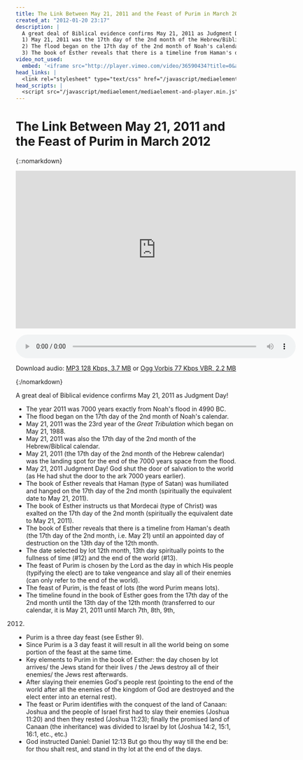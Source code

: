 ```yaml
---
title: The Link Between May 21, 2011 and the Feast of Purim in March 2012
created_at: "2012-01-20 23:17"
description: |
  A great deal of Biblical evidence confirms May 21, 2011 as Judgment Day!
  1) May 21, 2011 was the 17th day of the 2nd month of the Hebrew/Biblical calendar.
  2) The flood began on the 17th day of the 2nd month of Noah's calendar.
  3) The book of Esther reveals that there is a timeline from Haman's death (the 17th day of the 2nd month, i.e. May 21) until an appointed day of destruction on the 13th day of the 12th month.
video_not_used:
  embed: '<iframe src="http://player.vimeo.com/video/36590434?title=0&amp;byline=0&amp;portrait=0" width="640" height="360" frameborder="0" webkitAllowFullScreen mozallowfullscreen allowFullScreen></iframe>'
head_links: |
  <link rel="stylesheet" type="text/css" href="/javascript/mediaelement/mediaelementplayer.min.css">
head_scripts: |
  <script src="/javascript/mediaelement/mediaelement-and-player.min.js"></script>
---
```


# The Link Between May 21, 2011 and the Feast of Purim in March 2012

{::nomarkdown}
<div style="margin-top: 1em; text-align: center;">
  <!-- video from vimeo -->
  <iframe src="http://player.vimeo.com/video/36590434?title=0&amp;byline=0&amp;portrait=0" width="640" height="360" frameborder="0" webkitAllowFullScreen mozallowfullscreen allowFullScreen></iframe>
  <!-- audio using HTML5 audio element and MediaElement.js player -->
  <div style="width: 640px; margin: 1em auto 0 auto;">
    <audio controls="controls" style="width: 640px;" title="Play audio">
      <source src="http://c557803.r3.cf2.rackcdn.com/The-Link-Between-May-21-and-Feast-of-Purim.mp3" type="audio/mp3">
      <source src="http://c557803.r3.cf2.rackcdn.com/The-Link-Between-May-21-and-Feast-of-Purim.ogg" type="audio/ogg">
    </audio>
    <script>$('audio').mediaelementplayer(/* Options */);</script>
  </div>
  <p style="text-align: center;">Download audio: 
    <a href="http://c557803.r3.cf2.rackcdn.com/The-Link-Between-May-21-and-Feast-of-Purim.mp3">MP3 128 Kbps, 3.7 MB</a> or
    <a href="http://c557803.r3.cf2.rackcdn.com/The-Link-Between-May-21-and-Feast-of-Purim.ogg">Ogg Vorbis 77 Kbps VBR, 2.2 MB</a></p>
</div>
{:/nomarkdown}

A great deal of Biblical evidence confirms May 21, 2011 as Judgment Day!

* The year 2011 was 7000 years exactly from Noah's flood in 4990 BC.
* The flood began on the 17th day of the 2nd month of Noah's calendar.
* May 21, 2011 was the 23rd year of the *Great Tribulation* which began on May 21, 1988.
* May 21, 2011 was also the 17th day of the 2nd month of the Hebrew/Biblical calendar.
* May 21, 2011 (the 17th day of the 2nd month of the Hebrew calendar) was the landing spot for
the end of the 7000 years space from the flood.
* May 21, 2011 Judgment Day! God shut the door of salvation to the world (as He had shut the
door to the ark 7000 years earlier).
* The book of Esther reveals that Haman (type of Satan) was humiliated and hanged on the 17th
day of the 2nd month (spiritually the equivalent date to May 21, 2011).
* The book of Esther instructs us that Mordecai (type of Christ) was exalted on the 17th day of the
2nd month (spiritually the equivalent date to May 21, 2011).
* The book of Esther reveals that there is a timeline from Haman's death (the 17th day of the 2nd
month, i.e. May 21) until an appointed day of destruction on the 13th day of the 12th month.
* The date selected by lot 12th month, 13th day spiritually points to the fullness of time (#12) and
the end of the world (#13).
* The feast of Purim is chosen by the Lord as the day in which His people (typifying the elect) are
to take vengeance and slay all of their enemies (can only refer to the end of the world).
* The feast of Purim, is the feast of lots (the word Purim means lots).
* The timeline found in the book of Esther goes from the 17th day of the 2nd month until the 13th
day of the 12th month (transferred to our calendar, it is May 21, 2011 until March 7th, 8th, 9th,
2012.
* Purim is a three day feast (see Esther 9).
* Since Purim is a 3 day feast it will result in all the world being on some portion of the feast at the same time.
* Key elements to Purim in the book of Esther: the day chosen by lot arrives/ the Jews stand for
their lives / the Jews destroy all of their enemies/ the Jews rest afterwards.
* After slaying their enemies God's people rest (pointing to the end of the world after all the
enemies of the kingdom of God are destroyed and the elect enter into an eternal rest).
* The feast or Purim identifies with the conquest of the land of Canaan: Joshua and the people of
Israel first had to slay their enemies (Joshua 11:20) and then they rested (Joshua 11:23); finally
the promised land of Canaan (the inheritance) was divided to Israel by lot (Joshua 14:2, 15:1,
16:1, etc., etc.)
* God instructed Daniel: Daniel 12:13 But go thou thy way till the end be: for thou shalt rest, and
stand in thy lot at the end of the days.

